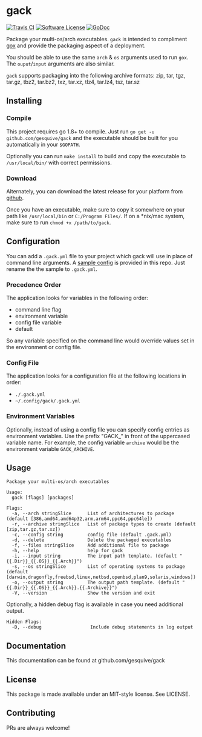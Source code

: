 # gack
[![Travis CI](https://img.shields.io/travis/gesquive/gack/master.svg?style=flat-square)](https://travis-ci.org/gesquive/gack)
[![Software License](https://img.shields.io/badge/License-MIT-orange.svg?style=flat-square)](https://github.com/gesquive/gack/blob/master/LICENSE)
[![GoDoc](https://img.shields.io/badge/godoc-reference-blue.svg?style=flat-square)](https://godoc.org/github.com/gesquive/gack)

Package your multi-os/arch executables. `gack` is intended to compliment [gox](https://github.com/mitchellh/gox) and provide the packaging aspect of a deployment.

You should be able to use the same `arch` & `os` arguments used to run `gox`. The `ouput`/`input` arguments are also similar.

`gack` supports packaging into the following archive formats: zip, tar, tgz, tar.gz, tbz2, tar.bz2, txz, tar.xz, tlz4, tar.lz4, tsz, tar.sz


## Installing

### Compile
This project requires go 1.8+ to compile. Just run `go get -u github.com/gesquive/gack` and the executable should be built for you automatically in your `$GOPATH`.

Optionally you can run `make install` to build and copy the executable to `/usr/local/bin/` with correct permissions.

### Download
Alternately, you can download the latest release for your platform from [github](https://github.com/gesquive/gack/releases).

Once you have an executable, make sure to copy it somewhere on your path like `/usr/local/bin` or `C:/Program Files/`.
If on a \*nix/mac system, make sure to run `chmod +x /path/to/gack`.

## Configuration

You can add a `.gack.yml` file to your project which gack will use in place of command line arguments. A [sample config](config.sample.yml) is provided in this repo. Just rename the the sample to `.gack.yml`.


### Precedence Order
The application looks for variables in the following order:
 - command line flag
 - environment variable
 - config file variable
 - default

So any variable specified on the command line would override values set in the environment or config file.

### Config File
The application looks for a configuration file at the following locations in order:
 - `./.gack.yml`
 - `~/.config/gack/.gack.yml`

### Environment Variables
Optionally, instead of using a config file you can specify config entries as environment variables. Use the prefix "GACK_" in front of the uppercased variable name. For example, the config variable `archive` would be the environment variable `GACK_ARCHIVE`.

## Usage

```console
Package your multi-os/arch executables

Usage:
  gack [flags] [packages]

Flags:
  -a, --arch stringSlice      List of architectures to package (default [386,amd64,amd64p32,arm,arm64,ppc64,ppc64le])
  -r, --archive stringSlice   List of package types to create (default [zip,tar.gz,tar.xz])
  -c, --config string         config file (default .gack.yml)
  -d, --delete                Delete the packaged executables
  -f, --files stringSlice     Add additional file to package
  -h, --help                  help for gack
  -i, --input string          The input path template. (default "{{.Dir}}_{{.OS}}_{{.Arch}}")
  -s, --os stringSlice        List of operating systems to package (default [darwin,dragonfly,freebsd,linux,netbsd,openbsd,plan9,solaris,windows])
  -o, --output string         The output path template. (default "{{.Dir}}_{{.OS}}_{{.Arch}}.{{.Archive}}")
  -V, --version               Show the version and exit
```
Optionally, a hidden debug flag is available in case you need additional output.
```console
Hidden Flags:
  -D, --debug                  Include debug statements in log output
```

## Documentation

This documentation can be found at github.com/gesquive/gack

## License

This package is made available under an MIT-style license. See LICENSE.

## Contributing

PRs are always welcome!
